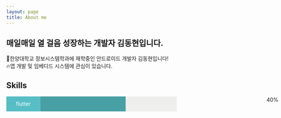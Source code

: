```yaml
---
layout: page
title: About me
---
```


## 매일매일 열 걸음 성장하는 개발자 김동현입니다.

👋한양대학교 정보시스템학과에 재학중인 안드로이드 개발자 김동현입니다!<br>
🔥앱 개발 및 임베디드 시스템에 관심이 있습니다.

## Skills

<div style="display: flex; background-color:#eeeeed; width: 90%;">
  <div style="height: 40px; width: 20%; background-color:#58bec6; color: white; text-align: center; line-height: 40px;">
    flutter
  </div>
  <div style="height: 40px; width: 50%; background-color:#48a0a5;"></div>
  <div style="position: absolute; right: 7;"> 40%</div>
</div>  

